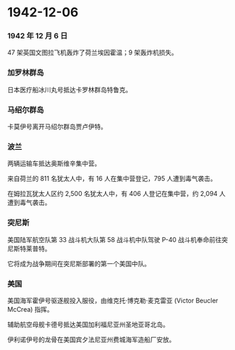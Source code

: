 # 1942-12-06

### 1942 年 12 月 6 日

47 架英国文图拉飞机轰炸了荷兰埃因霍温；9 架轰炸机损失。

### 加罗林群岛

日本医疗船冰川丸号抵达卡罗林群岛特鲁克。

### 马绍尔群岛

卡莫伊号离开马绍尔群岛贾卢伊特。

### 波兰

两辆运输车抵达奥斯维辛集中营。

来自荷兰的 811 名犹太人中，有 16 人在集中营登记，795 人遭到毒气袭击。

在姆拉瓦犹太人区约 2,500 名犹太人中，有 406 人登记在集中营，约 2,094
人遭到毒气袭击。

### 突尼斯

美国陆军航空队第 33 战斗机大队第 58 战斗机中队驾驶 P-40
战斗机奉命前往突尼斯特莱普特。

它将成为战争期间在突尼斯部署的第一个美国中队。

### 美国

美国海军霍伊号驱逐舰投入服役，由维克托·博克勒·麦克雷亚 (Victor Beucler
McCrea) 指挥。

辅助航空母舰卡德号抵达美国加利福尼亚州圣地亚哥北岛。

伊利诺伊号的龙骨在美国宾夕法尼亚州费城海军造船厂安放。